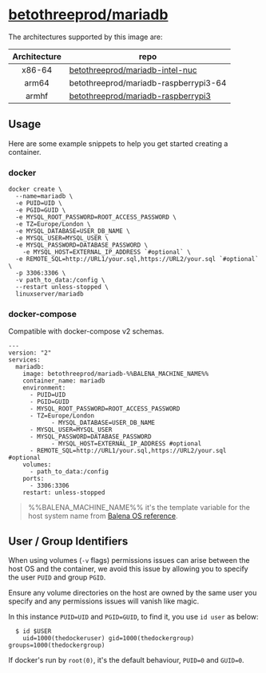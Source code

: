 # [betothreeprod/mariadb](https://github.com/b23prodtm/acake2php/tree/development/mysqldb)

The architectures supported by this image are:

| Architecture | repo |
| :----: | --- |
| x86-64 | [betothreeprod/mariadb-intel-nuc](https://hub.docker.com/r/betothreeprod/mariadb-intel-nuc) |
| arm64 | betothreeprod/mariadb-raspberrypi3-64 |
| armhf | [betothreeprod/mariadb-raspberrypi3](https://hub.docker.com/r/betothreeprod/mariadb-raspberrypi3) |


## Usage

Here are some example snippets to help you get started creating a container.

### docker

```
docker create \
  --name=mariadb \
  -e PUID=UID \
  -e PGID=GUID \
  -e MYSQL_ROOT_PASSWORD=ROOT_ACCESS_PASSWORD \
  -e TZ=Europe/London \
  -e MYSQL_DATABASE=USER_DB_NAME \
  -e MYSQL_USER=MYSQL_USER \
  -e MYSQL_PASSWORD=DATABASE_PASSWORD \			
	-e MYSQL_HOST=EXTERNAL_IP_ADDRESS `#optional` \
  -e REMOTE_SQL=http://URL1/your.sql,https://URL2/your.sql `#optional` \
  -p 3306:3306 \
  -v path_to_data:/config \
  --restart unless-stopped \
  linuxserver/mariadb
```


### docker-compose

Compatible with docker-compose v2 schemas.

```
---
version: "2"
services:
  mariadb:
    image: betothreeprod/mariadb-%%BALENA_MACHINE_NAME%%
    container_name: mariadb
    environment:
      - PUID=UID
      - PGID=GUID
      - MYSQL_ROOT_PASSWORD=ROOT_ACCESS_PASSWORD
      - TZ=Europe/London
			- MYSQL_DATABASE=USER_DB_NAME
      - MYSQL_USER=MYSQL_USER
      - MYSQL_PASSWORD=DATABASE_PASSWORD			
			- MYSQL_HOST=EXTERNAL_IP_ADDRESS #optional
      - REMOTE_SQL=http://URL1/your.sql,https://URL2/your.sql #optional
    volumes:
      - path_to_data:/config
    ports:
      - 3306:3306
    restart: unless-stopped
```

> %%BALENA_MACHINE_NAME%% it's the template variable for the host system name from [Balena OS reference](https://www.balena.io/docs/reference/base-images/base-images-ref/).
## User / Group Identifiers

When using volumes (`-v` flags) permissions issues can arise between the host OS and the container, we avoid this issue by allowing you to specify the user `PUID` and group `PGID`.

Ensure any volume directories on the host are owned by the same user you specify and any permissions issues will vanish like magic.

In this instance `PUID=UID` and `PGID=GUID`, to find it, you use `id user` as below:

```
  $ id $USER
    uid=1000(thedockeruser) gid=1000(thedockergroup) groups=1000(thedockergroup)
```
If docker's run by `root(0)`, it's the default behaviour, `PUID=0` and `GUID=0`.
